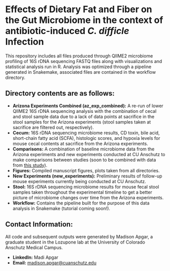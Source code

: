 # Effects of Dietary Fat and Fiber on the Gut Microbiome in the context of antibiotic-induced *C. difficle* Infection

This repository includes all files produced through QIIME2 microbiome profiling of 16S rDNA sequencing FASTQ files along with visualizations and statistical analysis run in R. Analysis was optimized through a pipeline generated in Snakemake, associated files are contained in the workflow directory. 

## Directory contents are as follows:
  - **Arizona Experiments Combined (az_exp_combined):** A re-run of lower QIIME2 16S rDNA sequencing analysis with the combination of cecal and stool sample data due to a lack of data points at sacrifice in the stool samples for the Arizona experiments (stool samples taken at sacrifice are filtered out, respectively). 
  - **Cecum:** 16S rDNA sequencing microbiome results, CD toxin, bile acid, short-chain fatty acid (SCFA), histologic scores, and       hypoxia levels for mouse cecal contents at sacrifice from the Arizona experiments. 
  - **Comparisons:** A combination of baseline microbiome data from the Arizona experiments and new experiments conducted at CU Anschutz 
  to make comparisons between studies (soon to be combined with data from [this study](https://www.nature.com/articles/s41522-022-00276-1#ref-CR67)).
  - **Figures:** Compiled manuscript figures, plots taken from all directories. 
  - **New Experiments (new_experiments):** Preliminary results of follow-up mouse experiments currently being conducted at CU Anschutz.
  - **Stool:** 16S rDNA sequencing microbiome results for mouse fecal stool samples taken throughout the experimental timeline to get a better picture of microbiome changes over time from the Arizona experiments.
  - **Workflow:** Contains the pipeline built for the purpose of this data analysis in Snakemake (tutorial coming soon!). 

## Contact Information: 
All code and subsequent outputs were generated by Madison Apgar, a graduate student in the Lozupone lab at the University of Colorado Anschutz Medical Campus. 

- **LinkedIn:** Madi Apgar
- **Email:** madison.apgar@cuanschutz.edu


  

